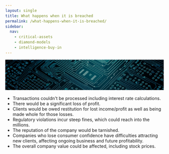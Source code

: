 ```yaml
---
layout: single
title: What happens when it is breached 
permalink: /what-happens-when-it-is-breached/
sidebar:
  nav:
    - critical-assets
    - diamond-models
    - intelligence-buy-in
---
```


![breach](/assets/Image-breach.png)
- Transactions couldn't be processed including interest rate calculations.
- There would be a significant loss of profit.
- Clients would be owed restitution for lost income/profit as well as being made whole for those losses.
- Regulatory violations incur steep fines, which could reach into the millions.
- The reputation of the company would be tarnished.
- Companies who lose consumer confidence have difficulties attracting new clients, affecting ongoing business and future profitability.
- The overall company value could be affected, including stock prices.